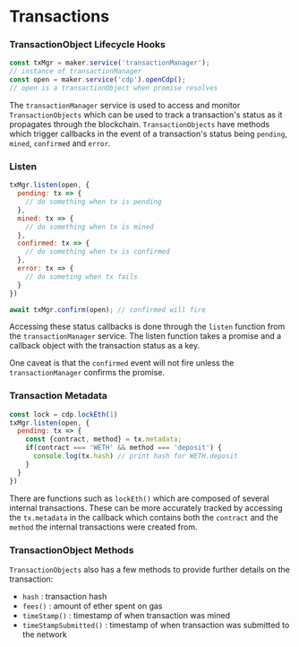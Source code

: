 # Transactions

### TransactionObject Lifecycle Hooks

```javascript
const txMgr = maker.service('transactionManager');
// instance of transactionManager
const open = maker.service('cdp').openCdp();
// open is a transactionObject when promise resolves
```

The `transactionManager` service is used to access and monitor `TransactionObjects` which can be used to track a transaction's status as it propagates through the blockchain. `TransactionObjects` have methods which trigger callbacks in the event of a transaction's status being `pending`, `mined`, `confirmed` and `error`.

### Listen

```javascript
txMgr.listen(open, {
  pending: tx => {
    // do something when tx is pending
  },
  mined: tx => {
    // do something when tx is mined
  },
  confirmed: tx => {
    // do something when tx is confirmed	   
  },
  error: tx => {
    // do someting when tx fails
  }
})

await txMgr.confirm(open); // confirmed will fire
```

Accessing these status callbacks is done through the `listen` function from the `transactionManager` service. The listen function takes a promise and a callback object with the transaction status as a key.

One caveat is that the `confirmed` event will not fire unless the `transactionManager` confirms the promise.

### Transaction Metadata

```javascript
const lock = cdp.lockEth(1)
txMgr.listen(open, {
  pending: tx => {
    const {contract, method} = tx.metadata;
    if(contract === 'WETH' && method === 'deposit') {
      console.log(tx.hash) // print hash for WETH.deposit
    }
  }
})

```

There are functions such as `lockEth()` which are composed of several internal transactions. These can be more accurately tracked by accessing the `tx.metadata` in the callback which contains both the `contract` and the `method` the internal transactions were created from.

### TransactionObject Methods

`TransactionObjects` also has a few methods to provide further details on the transaction:

- `hash` : transaction hash
- `fees()` : amount of ether spent on gas
- `timeStamp()` : timestamp of when transaction was mined
- `timeStampSubmitted()` : timestamp of when transaction was submitted to the network

